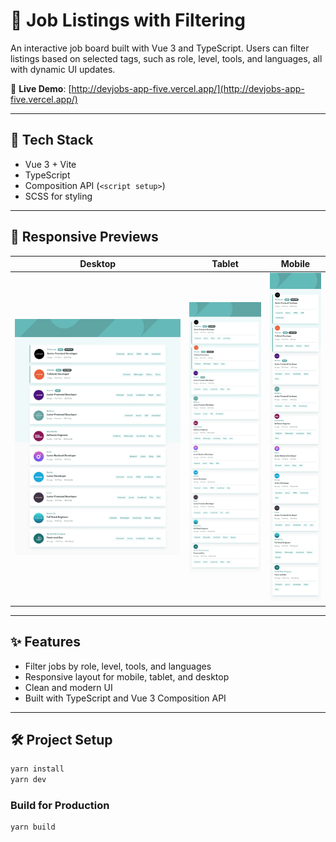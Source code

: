 # 💼 Job Listings with Filtering

An interactive job board built with Vue 3 and TypeScript. Users can filter listings based on selected tags, such as role, level, tools, and languages, all with dynamic UI updates.

🔗 **Live Demo**: [http://devjobs-app-five.vercel.app/](http://devjobs-app-five.vercel.app/)

---

## 🧱 Tech Stack

- Vue 3 + Vite  
- TypeScript  
- Composition API (`<script setup>`)  
- SCSS for styling

---

## 📱 Responsive Previews

| Desktop                     | Tablet                     | Mobile                     |
|----------------------------|----------------------------|---------------------------|
| ![](assets/desktop.png)    | ![](assets/tablet.png)     | ![](assets/mobile.png)     |

---

## ✨ Features

- Filter jobs by role, level, tools, and languages
- Responsive layout for mobile, tablet, and desktop
- Clean and modern UI
- Built with TypeScript and Vue 3 Composition API

---

## 🛠️ Project Setup

```bash
yarn install
yarn dev
```

### Build for Production

```bash
yarn build
```
